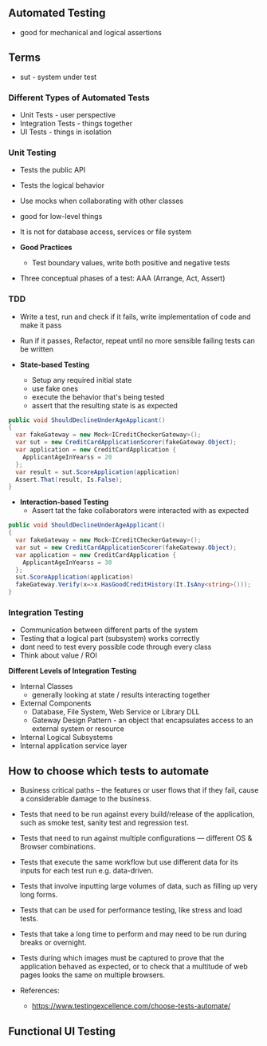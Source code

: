 ## Automated Testing
- good for mechanical and logical assertions

## Terms
- sut - system under test

### Different Types of Automated Tests
- Unit Tests - user perspective
- Integration Tests - things together
- UI Tests - things in isolation

### Unit Testing
- Tests the public API
- Tests the logical behavior
- Use mocks when collaborating with other classes
- good for low-level things
- It is not for database access, services or file system

- **Good Practices**
  - Test boundary values, write both positive and negative tests

- Three conceptual phases of a test: AAA (Arrange, Act, Assert)

### TDD
- Write a test, run and check if it fails, write implementation of code and make it pass
- Run if it passes, Refactor, repeat until no more sensible failing tests can be written

- **State-based Testing**
  -  Setup any required initial state
  - use fake ones
  - execute the behavior that's being tested
  - assert that the resulting state is as expected

```csharp
public void ShouldDeclineUnderAgeApplicant()
{
  var fakeGateway = new Mock<ICreditCheckerGateway>();
  var sut = new CreditCardApplicationScorer(fakeGateway.Object);
  var application = new CreditCardApplication {
    ApplicantAgeInYearss = 20
  };
  var result = sut.ScoreApplication(application)
  Assert.That(result, Is.False);
}
```

- **Interaction-based Testing**
  - Assert tat the fake collaborators were interacted with as expected

```csharp
public void ShouldDeclineUnderAgeApplicant()
{
  var fakeGateway = new Mock<ICreditCheckerGateway>();
  var sut = new CreditCardApplicationScorer(fakeGateway.Object);
  var application = new CreditCardApplication {
    ApplicantAgeInYearss = 30
  };
  sut.ScoreApplication(application)
  fakeGateway.Verify(x=>x.HasGoodCreditHistory(It.IsAny<string>()));
}
```

### Integration Testing
- Communication between different parts of the system
- Testing that a logical part (subsystem) works correctly
- dont need to test every possible code through every class
- Think about value / ROI

**Different Levels of Integration Testing**
- Internal Classes
  - generally looking at state / results interacting together
- External Components
  - Database, File System, Web Service or Library DLL
  - Gateway Design Pattern - an object that encapsulates access to an external system or resource
- Internal Logical Subsystems
- Internal application service layer

## How to choose which tests to automate
- Business critical paths – the features or user flows that if they fail, cause a considerable damage to the business.
- Tests that need to be run against every build/release of the application, such as smoke test, sanity test and regression test.
- Tests that need to run against multiple configurations — different OS & Browser combinations.
- Tests that execute the same workflow but use different data for its inputs for each test run e.g. data-driven.
- Tests that involve inputting large volumes of data, such as filling up very long forms.
- Tests that can be used for performance testing, like stress and load tests.
- Tests that take a long time to perform and may need to be run during breaks or overnight.
- Tests during which images must be captured to prove that the application behaved as expected, or to check that a multitude of web pages looks the same on multiple browsers.

- References:
  - https://www.testingexcellence.com/choose-tests-automate/

## Functional UI Testing
